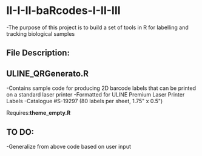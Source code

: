 # II-I-II-baRcodes-I-II-III
 -The purpose of this project is to build a set of tools in R for labelling and tracking biological samples
 
 ## File Description:
 
 ## ULINE_QRGenerato.R
 -Contains sample code for producing 2D barcode labels that can be printed on a standard laser printer
 -Formatted for ULINE Premium Laser Printer Labels
 -Catalogue #S-19297 (80 labels per sheet, 1.75" x 0.5")
  
 Requires:**theme_empty.R**
  
 ## TO DO:
 -Generalize from above code based on user input
